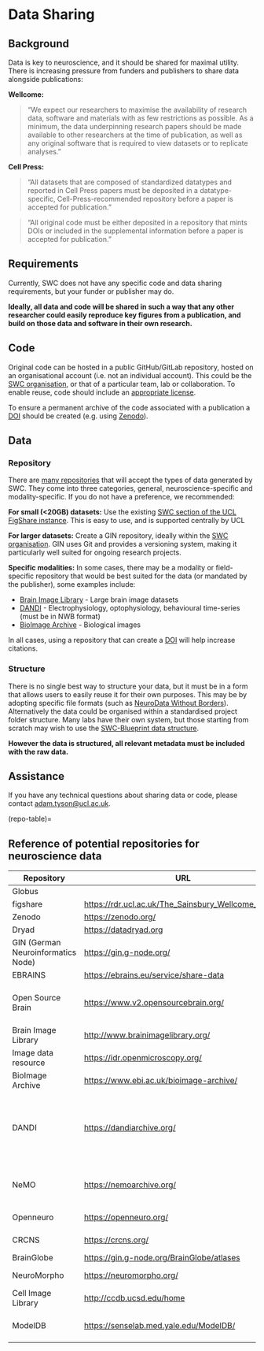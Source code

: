 # Data Sharing

## Background

Data is key to neuroscience, and it should be shared for maximal utility. There is increasing pressure from funders and publishers to share data alongside publications:

**Wellcome:**

> “We expect our researchers to maximise the availability of research data, software and materials with as few restrictions as possible. As a minimum, the data underpinning research papers should be made available to other researchers at the time of publication, as well as any original software that is required to view datasets or to replicate analyses.”

**Cell Press:**

> “All datasets that are composed of standardized datatypes and reported in Cell Press papers must be deposited in a datatype-specific, Cell-Press-recommended repository before a paper is accepted for publication.”

> “All original code must be either deposited in a repository that mints DOIs or included in the supplemental information before a paper is accepted for publication.”


## Requirements

Currently, SWC does not have any specific code and data sharing requirements, but your funder or publisher may do.

**Ideally, all data and code will be shared in such a way that any other researcher could easily reproduce key figures from a publication, and build on those data and software in their own research.**


## Code
Original code can be hosted in a public GitHub/GitLab repository, hosted on an organisational account (i.e. not an individual account). This could be the [SWC organisation](https://github.com/SainsburyWellcomeCentre), or that of a particular team, lab or collaboration. To enable reuse, code should include an [appropriate license](https://howto.neuroinformatics.dev/guides/Licensing.html).

To ensure a permanent archive of the code associated with a publication a [DOI](https://www.doi.org/) should be created (e.g. using [Zenodo](https://docs.github.com/en/repositories/archiving-a-github-repository/referencing-and-citing-content)).

## Data
### Repository
There are [many repositories](repo-table) that will accept the types of data generated by SWC. They come into three categories, general, neuroscience-specific and modality-specific.  If you do not have a preference, we recommended:

**For small (<20GB) datasets:**
Use the existing [SWC section of the UCL FigShare instance](https://rdr.ucl.ac.uk/The_Sainsbury_Wellcome_Centre). This is easy to use, and is supported centrally by UCL

**For larger datasets:**
Create a GIN repository, ideally within the [SWC organisation](https://gin.g-node.org/SainsburyWellcomeCentre). GIN uses Git and provides a versioning system, making it particularly well suited for ongoing research projects.

**Specific modalities:**
In some cases, there may be a modality or field-specific repository that would be best suited for the data (or mandated by the publisher), some examples include:
- [Brain Image Library](http://www.brainimagelibrary.org/) - Large brain image datasets
- [DANDI](https://dandiarchive.org/) - Electrophysiology, optophysiology, behavioural time-series (must be in NWB format)
- [BioImage Archive](https://www.ebi.ac.uk/bioimage-archive/) - Biological images

In all cases, using a repository that can create a [DOI](https://www.doi.org/) will help increase citations.

### Structure
There is no single best way to structure your data, but it must be in a form that allows users to easily reuse it for their own purposes. This may be by adopting specific file formats (such as [NeuroData Without Borders](https://www.nwb.org/)). Alternatively the data could be organised within a standardised project folder structure. Many labs have their own system, but those starting from scratch may wish to use the [SWC-Blueprint data structure](https://swc-blueprint.neuroinformatics.dev/).

**However the data is structured, all relevant metadata must be included with the raw data.**

## Assistance
If you have any technical questions about sharing data or code, please contact adam.tyson@ucl.ac.uk.

(repo-table)=
## Reference of potential repositories for neuroscience data
| Repository                         |URL                                                |Domain                                                                                               |
|------------------------------------|---------------------------------------------------|-----------------------------------------------------------------------------------------------------|
| Globus                             |                                                   |Anything                                                                                             |
| figshare                           |https://rdr.ucl.ac.uk/The_Sainsbury_Wellcome_Centre|Anything                                                                                             |
| Zenodo                             |https://zenodo.org/                                |Anything                                                                                             |
| Dryad                              |https://datadryad.org                              |Anything                                                                                             |
| GIN (German Neuroinformatics Node) |https://gin.g-node.org/                            |Neuroscience                                                                                         |
| EBRAINS                            |https://ebrains.eu/service/share-data              |Neuroscience                                                                                         |
| Open Source Brain                  |https://www.v2.opensourcebrain.org/                |Any neuroscience data (data must be hosted elsewhere)                                                |
| Brain Image Library                |http://www.brainimagelibrary.org/                  |Large brain image datasets                                                                           |
| Image data resource                |https://idr.openmicroscopy.org/                    |Reference image datasets                                                                             |
| BioImage Archive                   |https://www.ebi.ac.uk/bioimage-archive/            |Biological images                                                                                    |
| DANDI                              |https://dandiarchive.org/                          |Electrophysiology, optophysiology, behavioural time-series and images from immunostaining experiments|
| NeMO                               |https://nemoarchive.org/                           |Omic data from the BRAIN Initiative (& others)                                                       |
| Openneuro                          |https://openneuro.org/                             |BIDS-compliant MRI, PET, EEG etc                                                                     |
| CRCNS                              |https://crcns.org/                                 |Computational neuroscience                                                                           |
| BrainGlobe                         |https://gin.g-node.org/BrainGlobe/atlases          |Brain Atlases                                                                                        |
| NeuroMorpho                        |https://neuromorpho.org/                           |Neuronal morphologies                                                                                |
| Cell Image Library                 |http://ccdb.ucsd.edu/home                          |Cell images                                                                                          |
| ModelDB                            |https://senselab.med.yale.edu/ModelDB/             |Computational neuroscience models                                                                    |
